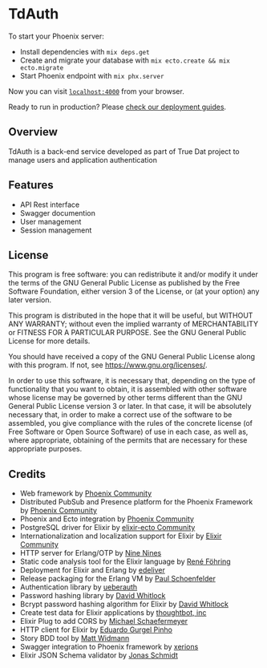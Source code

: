 # TdAuth

To start your Phoenix server:

  * Install dependencies with `mix deps.get`
  * Create and migrate your database with `mix ecto.create && mix ecto.migrate`
  * Start Phoenix endpoint with `mix phx.server`

Now you can visit [`localhost:4000`](http://localhost:4000) from your browser.

Ready to run in production? Please [check our deployment guides](http://www.phoenixframework.org/docs/deployment).

## Overview

TdAuth is a back-end service developed as part of True Dat project to manage users and application authentication

## Features

- API Rest interface
- Swagger documention
- User management
- Session management

## License

This program is free software: you can redistribute it and/or modify it under the terms of the GNU General Public License as published by the Free Software Foundation, either version 3 of the License, or (at your option) any later version.

This program is distributed in the hope that it will be useful, but WITHOUT ANY WARRANTY; without even the implied warranty of MERCHANTABILITY or FITNESS FOR A PARTICULAR PURPOSE. See the GNU General Public License for more details.

You should have received a copy of the GNU General Public License along with this program. If not, see <https://www.gnu.org/licenses/>.

In order to use this software, it is necessary that, depending on the type of functionality that you want to obtain, it is assembled with other software whose license may be governed by other terms different than the GNU General Public License version 3 or later. In that case, it will be absolutely necessary that, in order to make a correct use of the software to be assembled, you give compliance with the rules of the concrete license (of Free Software or Open Source Software) of use in each case, as well as, where appropriate, obtaining of the permits that are necessary for these appropriate purposes.

## Credits

- Web framework by [Phoenix Community](http://www.phoenixframework.org/)
- Distributed PubSub and Presence platform for the Phoenix Framework by [Phoenix Community](http://www.phoenixframework.org/)
- Phoenix and Ecto integration by [Phoenix Community](http://www.phoenixframework.org/)
- PostgreSQL driver for Elixir by [elixir-ecto Community](http://hexdocs.pm/postgrex/)
- Internationalization and localization support for Elixir by [Elixir Community](https://hexdocs.pm/gettext)
- HTTP server for Erlang/OTP by [Nine Nines](https://ninenines.eu)
- Static code analysis tool for the Elixir language by [René Föhring](http://credo-ci.org/)
- Deployment for Elixir and Erlang by [edeliver](https://github.com/edeliver/edeliver)
- Release packaging for the Erlang VM by [Paul Schoenfelder](https://github.com/bitwalker/distillery)
- Authentication library by [ueberauth](http://blog.overstuffedgorilla.com/)
- Password hashing library by [David Whitlock](https://hex.pm/packages/comeonin)
- Bcrypt password hashing algorithm for Elixir by [David Whitlock](https://github.com/riverrun/bcrypt_elixir)
- Create test data for Elixir applications by [thoughtbot, inc](https://hex.pm/packages/ex_machina)
- Elixir Plug to add CORS by [Michael Schaefermeyer](https://hex.pm/packages/cors_plug)
- HTTP client for Elixir by [Eduardo Gurgel Pinho](https://hex.pm/packages/httpoison)
- Story BDD tool by [Matt Widmann](https://github.com/cabbage-ex/cabbage)
- Swagger integration to Phoenix framework by [xerions](https://github.com/xerions/phoenix_swagger)
- Elixir JSON Schema validator by [Jonas Schmidt](https://github.com/jonasschmidt/ex_json_schema)



